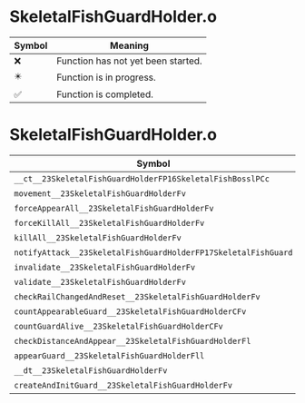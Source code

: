 # SkeletalFishGuardHolder.o
| Symbol | Meaning 
| ------------- | ------------- 
| :x: | Function has not yet been started. 
| :eight_pointed_black_star: | Function is in progress. 
| :white_check_mark: | Function is completed. 


# SkeletalFishGuardHolder.o
| Symbol | Decompiled? |
| ------------- | ------------- |
| `__ct__23SkeletalFishGuardHolderFP16SkeletalFishBosslPCc` | :x: |
| `movement__23SkeletalFishGuardHolderFv` | :x: |
| `forceAppearAll__23SkeletalFishGuardHolderFv` | :x: |
| `forceKillAll__23SkeletalFishGuardHolderFv` | :x: |
| `killAll__23SkeletalFishGuardHolderFv` | :x: |
| `notifyAttack__23SkeletalFishGuardHolderFP17SkeletalFishGuard` | :x: |
| `invalidate__23SkeletalFishGuardHolderFv` | :x: |
| `validate__23SkeletalFishGuardHolderFv` | :x: |
| `checkRailChangedAndReset__23SkeletalFishGuardHolderFv` | :x: |
| `countAppearableGuard__23SkeletalFishGuardHolderCFv` | :x: |
| `countGuardAlive__23SkeletalFishGuardHolderCFv` | :x: |
| `checkDistanceAndAppear__23SkeletalFishGuardHolderFl` | :x: |
| `appearGuard__23SkeletalFishGuardHolderFll` | :x: |
| `__dt__23SkeletalFishGuardHolderFv` | :x: |
| `createAndInitGuard__23SkeletalFishGuardHolderFv` | :x: |
